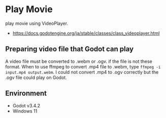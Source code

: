 # Play Movie

play movie using VideoPlayer.

- https://docs.godotengine.org/ja/stable/classes/class_videoplayer.html

## Preparing video file that Godot can play

A video file must be converted to .webm or .ogv. if the file is not these format.
When to use ffmpeg to convert .mp4 file to .webm, type ```ffmpeg -i input.mp4 output.webm```.
I could not convert .mp4 to .ogv correctly but the .ogv file could play on Godot.

## Environment

- Godot v3.4.2
- Windows 11
